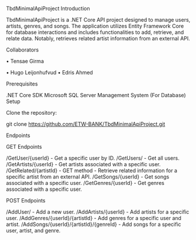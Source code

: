 TbdMinimalApiProject Introduction

TbdMinimalApiProject is a .NET Core API project designed to manage users, artists, genres, and songs. The application utilizes Entity Framework Core for database interactions and includes functionalities to add, retrieve, and relate data. Notably, retrieves related artist information from an external API.

Collaborators

• Tensae Girma 

• Hugo Leijonhufvud 
• Edris Ahmed

Prerequisites

.NET Core SDK Microsoft SQL Server Management System (For Database) Setup

Clone the repository:

git clone https://github.com/ETW-BANK/TbdMinimalApiProject.git

Endpoints

GET Endpoints

/GetUser/{userId} - Get a specific user by ID. /GetUsers/ - Get all users. /GetArtists/{userId} - Get artists associated with a specific user. /GetRelated/{artistId} - GET method - Retrieve related information for a specific artist from an external API. /GetSongs/{userId} - Get songs associated with a specific user. /GetGenres/{userId} - Get genres associated with a specific user.

POST Endpoints

/AddUser/ - Add a new user. /AddArtists/{userId} - Add artists for a specific user. /AddGenres/{userId}/{artistId} - Add genres for a specific user and artist. /AddSongs/{userId}/{artistId}/{genreId} - Add songs for a specific user, artist, and genre.
